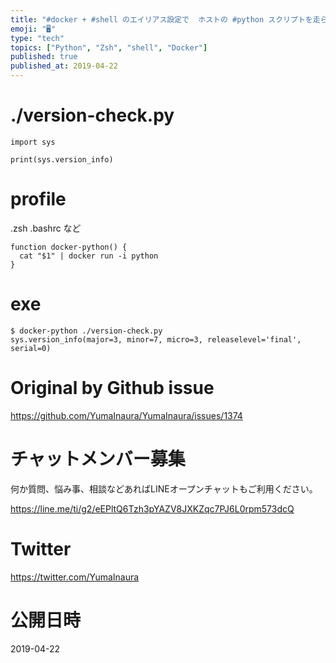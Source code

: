 ```yaml
---
title: "#docker + #shell のエイリアス設定で  ホストの #python スクリプトを走らせるお手軽な profile 設定  ( "
emoji: "🖥"
type: "tech"
topics: ["Python", "Zsh", "shell", "Docker"]
published: true
published_at: 2019-04-22
---
```


# ./version-check.py

```
import sys

print(sys.version_info)

```

# profile

.zsh .bashrc など

```
function docker-python() {
  cat "$1" | docker run -i python
}

```

# exe

```
$ docker-python ./version-check.py
sys.version_info(major=3, minor=7, micro=3, releaselevel='final', serial=0)
```

# Original by Github issue

https://github.com/YumaInaura/YumaInaura/issues/1374








<!-- Update From Qiita API -->

# チャットメンバー募集


何か質問、悩み事、相談などあればLINEオープンチャットもご利用ください。

https://line.me/ti/g2/eEPltQ6Tzh3pYAZV8JXKZqc7PJ6L0rpm573dcQ





# Twitter


https://twitter.com/YumaInaura


<!-- Update From Qiita API -->



# 公開日時

2019-04-22
